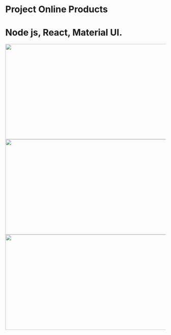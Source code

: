# Project Online Products

# Node js, React, Material UI.

<img align="left" width="600" height="300" src="https://user-images.githubusercontent.com/74212719/120190853-d3ea7780-c221-11eb-8158-52f3ebdaefec.jpg">
<br />

<img align="left" width="600" height="300" src="https://user-images.githubusercontent.com/74212719/120195929-f2ec0800-c227-11eb-82d1-d44c3cc6a7c5.jpg">
<br />

<img align="left" width="600" height="300" src="https://user-images.githubusercontent.com/74212719/120190741-af8e9b00-c221-11eb-8ba6-61421c82bc9a.jpg">
<br />